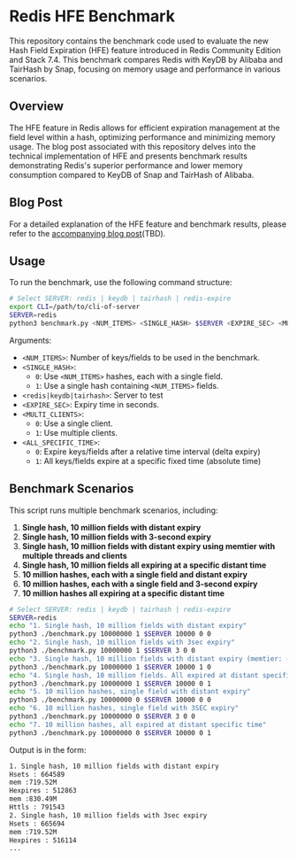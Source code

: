 # Redis HFE Benchmark

This repository contains the benchmark code used to evaluate the new Hash Field Expiration (HFE) feature introduced in 
Redis Community Edition and Stack 7.4. This benchmark compares Redis with KeyDB by Alibaba and TairHash by Snap, 
focusing on memory usage and performance in various scenarios.

## Overview

The HFE feature in Redis allows for efficient expiration management at the field level within a hash, optimizing 
performance and minimizing memory usage. The blog post associated with this repository delves into the technical 
implementation of HFE and presents benchmark results demonstrating Redis's superior performance and lower memory 
consumption compared to KeyDB of Snap and TairHash of Alibaba.

## Blog Post
For a detailed explanation of the HFE feature and benchmark results, please refer to the 
[accompanying blog post](#)(TBD).

## Usage

To run the benchmark, use the following command structure:

```bash
# Select SERVER: redis | keydb | tairhash | redis-expire
export CLI=/path/to/cli-of-server
SERVER=redis
python3 benchmark.py <NUM_ITEMS> <SINGLE_HASH> $SERVER <EXPIRE_SEC> <MULTI_CLIENTS> <ALL_SPECIFIC_TIME>
```
Arguments:
- `<NUM_ITEMS>`: Number of keys/fields to be used in the benchmark.
- `<SINGLE_HASH>`: 
  - `0`: Use `<NUM_ITEMS>` hashes, each with a single field.
  - `1`: Use a single hash containing `<NUM_ITEMS>` fields.
- `<redis|keydb|tairhash>`: Server to test
- `<EXPIRE_SEC>`: Expiry time in seconds.
- `<MULTI_CLIENTS>`: 
  - `0`: Use a single client.
  - `1`: Use multiple clients.
- `<ALL_SPECIFIC_TIME>`: 
  - `0`: Expire keys/fields after a relative time interval (delta expiry)
  - `1`: All keys/fields expire at a specific fixed time (absolute time)


## Benchmark Scenarios

This script runs multiple benchmark scenarios, including:

1. **Single hash, 10 million fields with distant expiry**
2. **Single hash, 10 million fields with 3-second expiry**
3. **Single hash, 10 million fields with distant expiry using memtier with multiple threads and clients**
4. **Single hash, 10 million fields all expiring at a specific distant time**
5. **10 million hashes, each with a single field and distant expiry**
6. **10 million hashes, each with a single field and 3-second expiry**
7. **10 million hashes all expiring at a specific distant time**

```bash
# Select SERVER: redis | keydb | tairhash | redis-expire
SERVER=redis
echo "1. Single hash, 10 million fields with distant expiry"
python3 ./benchmark.py 10000000 1 $SERVER 10000 0 0
echo "2. Single hash, 10 million fields with 3sec expiry"
python3 ./benchmark.py 10000000 1 $SERVER 3 0 0
echo "3. Single hash, 10 million fields with distant expiry (memtier: -t 2 -c 5)"
python3 ./benchmark.py 10000000 1 $SERVER 10000 1 0
echo "4. Single hash, 10 million fields. All expired at distant specific time"
python3 ./benchmark.py 10000000 1 $SERVER 10000 0 1
echo "5. 10 million hashes, single field with distant expiry"
python3 ./benchmark.py 10000000 0 $SERVER 10000 0 0
echo "6. 10 million hashes, single field with 3SEC expiry"
python3 ./benchmark.py 10000000 0 $SERVER 3 0 0
echo "7. 10 million hashes, all expired at distant specific time"
python3 ./benchmark.py 10000000 0 $SERVER 10000 0 1
```

Output is in the form:
```bash
1. Single hash, 10 million fields with distant expiry
Hsets : 664589
mem :719.52M
Hexpires : 512863
mem :830.49M
Httls : 791543
2. Single hash, 10 million fields with 3sec expiry
Hsets : 665694
mem :719.52M
Hexpires : 516114
...
```
